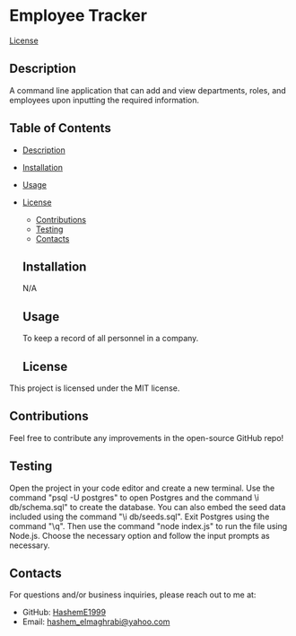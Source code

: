 # Employee Tracker
  [License](https://img.shields.io/badge/license-MIT-blue.svg)

  ## Description
  A command line application that can add and view departments, roles, and employees upon inputting the required information.

  ## Table of Contents
  - [Description](#description)
  - [Installation](#installation)
  - [Usage](#usage)
  
- [License](#license)

  - [Contributions](#contributions)
  - [Testing](#testing)
  - [Contacts](#contacts)

  ## Installation
  N/A

  ## Usage
  To keep a record of all personnel in a company.

    ## License
This project is licensed under the MIT license.

  ## Contributions
  Feel free to contribute any improvements in the open-source GitHub repo!

  ## Testing
  Open the project in your code editor and create a new terminal. Use the command "psql -U postgres" to open Postgres and the command \i db/schema.sql" to create the database. You can also embed the seed data included using the command "\i db/seeds.sql". Exit Postgres using the command "\q". Then use the command "node index.js" to run the file using Node.js. Choose the necessary option and follow the input prompts as necessary.

  ## Contacts
  For questions and/or business inquiries, please reach out to me at:
  - GitHub: [HashemE1999](https://github.com/HashemE1999)
  - Email: [hashem_elmaghrabi@yahoo.com](mailto:hashem_elmaghrabi@yahoo.com)
